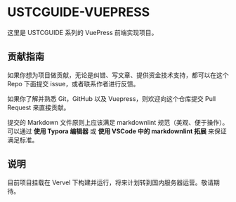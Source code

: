 # USTCGUIDE-VUEPRESS

这里是 USTCGUIDE 系列的 VuePress 前端实现项目。

## 贡献指南

如果你想为项目做贡献，无论是纠错、写文章、提供资金技术支持，都可以在这个 Repo 下面提交 issue，或者联系作者进行反馈。

如果你了解并熟悉 Git，GitHub 以及 Vuepress，则欢迎向这个仓库提交 Pull Request 来直接贡献。

提交的 Markdown 文件原则上应该满足 markdownlint 规范（美观、便于操作）。
可以通过 **使用 Typora 编辑器** 或 **使用 VSCode 中的 markdownlint 拓展** 来保证满足标准。

## 说明

目前项目挂载在 Vervel 下构建并运行，将来计划转到国内服务器运营。敬请期待。
